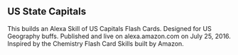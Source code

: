 ## US State Capitals

This builds an Alexa Skill of US Capitals Flash Cards. Designed for US Geography buffs. 
Published and live on alexa.amazon.com on July 25, 2016. 
Inspired by the Chemistry Flash Card Skills built by Amazon.
